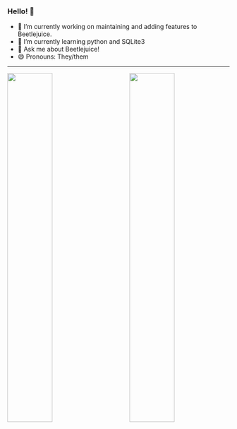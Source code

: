 ### Hello! 👋
- 🔭 I’m currently working on maintaining and adding features to Beetlejuice.
- 🌱 I’m currently learning python and SQLite3
- 💬 Ask me about Beetlejuice!
- 😄 Pronouns: They/them
-------
<img align="left" src="https://github-readme-stats.vercel.app/api?username=ThatOneWanderingWeirdo&theme=darcula&show_icons=true" width="45%"/>
<img align="right" src="https://github-readme-stats.vercel.app/api/top-langs/?username=ThatOneWanderingWeirdo&layout=compact&theme=darcula" width="45%"/>
